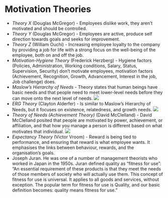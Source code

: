 # Motivation Theories

- *Theory X* (Douglas McGregor) - Employees dislike work, they aren’t motivated and should be controlled. 
- *Theory Y* (Douglas McGregor) - Employees are active, produce self direction towards goals and seeks for improvement.
- *Theory Z* (William Ouchi) - Increasing employee loyalty to the company by providing a job for life with a strong focus on the well-being of the employee, both on and off the job.
- *Motivation-Hygiene Theory* (Frederick Herzberg) -  Hygiene factors (Policies, Administration, Working conditions, Salary, Status, Supervision, Security) don’t motivate employees, motivation factors (Achievement, Recognition, Growth, Advancement, Interest in the job, Job challenge) does. 
- *Maslow’s Hierarchy of Needs* - Theory states that human beings have basic needs and that people need to meet lower-level needs before they can move onto the next level of needs. 
![](motivation-theories/Screenshot%202018-12-26%20at%2018.42.24.png)
- *ERG Theory* (Clayton Alderfer) - Is similar to Maslow’s Hierarchy of Needs, but it focuses on existence, relatedness, and growth needs.
![](motivation-theories/Screenshot%202018-12-26%20at%2018.45.23.png)
- *Theory of Needs (Achievement Theory)* (David McClelland) - David McClelland posited that people are motivated by power, achievement, or affiliation, and that how you manage a person is different based on what motivates that individual.
![](motivation-theories/Screenshot%202018-12-26%20at%2018.52.45.png)
- *Expectancy Theory* (Victor Vroom) - Reward is being tied to performance, and ensuring that reward is what employee wants. It emphasises the links between behaviour, rewards, and the organisation’s goals.
- Joseph Juran. He was one of a number of management theorists who worked in Japan in the 1950s. Juran defined quality as “fitness for use”: “An essential requirement of these products is that they meet the needs of those members of society who will actually use them. This concept of fitness for use is universal. It applies to all goods and services, without exception. The popular term for fitness for use is Quality, and our basic definition becomes: quality means fitness for use.”